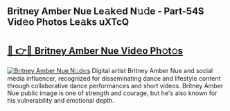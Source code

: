 ## Britney Amber Nue Le𝚊k𝚎d N𝚞𝚍e - Part-54S Vid𝚎o Photos Le𝚊ks uXTcQ

# <h2><a href="http://fb5oei.evod.top/?m=Britney+Amber+Nue">🔗 👉🔴 Britney Amber Nue Vid𝚎o Ph𝚘t𝚘s</a></h2>

[![Britney Amber Nue N𝚞d𝚎s](https://i.imgur.com/8V9OHl7.gif)](http://fb5oei.evod.top/?m=Britney+Amber+Nue)
Digital artist Britney Amber Nue and social media influencer, recognized for disseminating dance and lifestyle content through collaborative dance performances and short videos. Britney Amber Nue public image is one of strength and courage, but he's also known for his vulnerability and emotional depth. 

